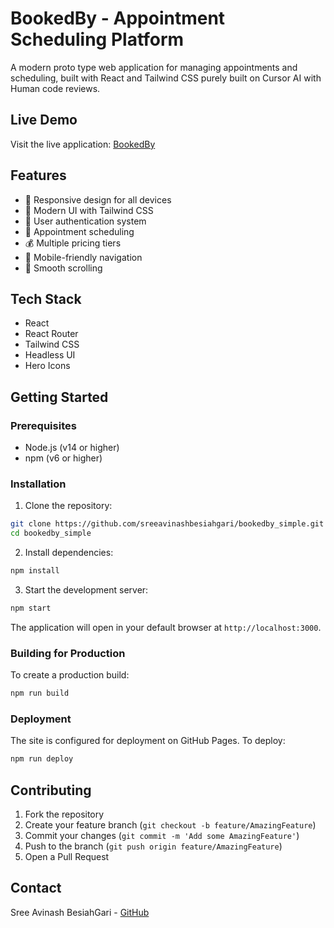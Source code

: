 # BookedBy - Appointment Scheduling Platform

A modern proto type web application for managing appointments and scheduling, built with React and Tailwind CSS purely built on Cursor AI with Human code reviews.

## Live Demo

Visit the live application: [BookedBy](https://sreeavinashbesiahgari.github.io/bookedby_simple/)

## Features

- 📱 Responsive design for all devices
- 🎨 Modern UI with Tailwind CSS
- 🔐 User authentication system
- 📅 Appointment scheduling
- 💰 Multiple pricing tiers
- 📱 Mobile-friendly navigation
- 🔄 Smooth scrolling

## Tech Stack

- React
- React Router
- Tailwind CSS
- Headless UI
- Hero Icons

## Getting Started

### Prerequisites

- Node.js (v14 or higher)
- npm (v6 or higher)

### Installation

1. Clone the repository:
```bash
git clone https://github.com/sreeavinashbesiahgari/bookedby_simple.git
cd bookedby_simple
```

2. Install dependencies:
```bash
npm install
```

3. Start the development server:
```bash
npm start
```

The application will open in your default browser at `http://localhost:3000`.

### Building for Production

To create a production build:

```bash
npm run build
```

### Deployment

The site is configured for deployment on GitHub Pages. To deploy:

```bash
npm run deploy
```

## Contributing

1. Fork the repository
2. Create your feature branch (`git checkout -b feature/AmazingFeature`)
3. Commit your changes (`git commit -m 'Add some AmazingFeature'`)
4. Push to the branch (`git push origin feature/AmazingFeature`)
5. Open a Pull Request



## Contact

Sree Avinash BesiahGari - [GitHub](https://github.com/sreeavinashbesiahgari) 
